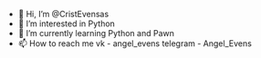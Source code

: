 - 👋 Hi, I’m @CristEvensas
- 👀 I’m interested in Python
- 🌱 I’m currently learning Python and Pawn
- 📫 How to reach me vk - angel_evens telegram - Angel_Evens

<!---
CristEvensas/CristEvensas is a ✨ special ✨ repository because its `README.md` (this file) appears on your GitHub profile.
You can click the Preview link to take a look at your changes.
--->
